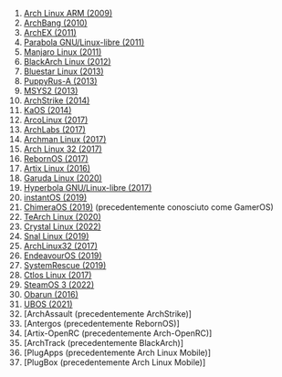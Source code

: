1.  [Arch Linux ARM (2009)](https://archlinuxarm.org/)
2.  [ArchBang (2010)](https://sourceforge.net/projects/archbang/)
3.  [ArchEX (2011)](https://archex.exton.net/)
4.  [Parabola GNU/Linux-libre (2011)](https://www.parabola.nu/)
5.  [Manjaro Linux (2011)](https://manjaro.org/)
6.  [BlackArch Linux (2012)](https://blackarch.org/)
7.  [Bluestar Linux (2013)](https://bluestarlinux.org/)
8.  [PuppyRus-A (2013)](https://puppyrus.org/)
9.  [MSYS2 (2013)](https://www.msys2.org/)
10. [ArchStrike (2014)](https://archstrike.org/)
11. [KaOS (2014)](https://kaosx.us/)
12. [ArcoLinux (2017)](https://arcolinux.info/)
13. [ArchLabs (2017)](https://archlabslinux.com/)
14. [Archman Linux (2017)](https://archman.org/)
15. [Arch Linux 32 (2017)](https://archlinux32.org/)
16. [RebornOS (2017)](https://rebornos.org/)
17. [Artix Linux (2016)](https://artixlinux.org/)
18. [Garuda Linux (2020)](https://garudalinux.org/)
19. [Hyperbola GNU/Linux-libre (2017)](https://www.hyperbola.info/)
20. [instantOS (2019)](https://instantos.io/)
21. [ChimeraOS (2019)](https://chimeraos.org/) (precedentemente conosciuto come GamerOS)
22. [TeArch Linux (2020)](https://tearch.github.io/)
23. [Crystal Linux (2022)](https://crystal-arch.github.io/)
24. [Snal Linux (2019)](https://www.snallinux.tk/)
25. [ArchLinux32 (2017)](https://archlinux32.org/)
26. [EndeavourOS (2019)](https://endeavouros.com/)
27. [SystemRescue (2019)](https://www.system-rescue.org/)
28. [Ctlos Linux (2017)](https://ctlos.github.io/)
29. [SteamOS 3 (2022)](https://store.steampowered.com/steamos/)
30. [Obarun (2016)](https://obarun.org/)
31. [UBOS (2021)](https://ubos.net/)
32. [ArchAssault (precedentemente ArchStrike)]
33. [Antergos (precedentemente RebornOS)]
34. [Artix-OpenRC (precedentemente Arch-OpenRC)]
35. [ArchTrack (precedentemente BlackArch)]
36. [PlugApps (precedentemente Arch Linux Mobile)]
37. [PlugBox (precedentemente Arch Linux Mobile)]
